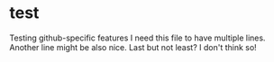 # test

Testing github-specific features
I need this file to have multiple lines.
Another line might be also nice.
Last but not least?
I don't think so!
